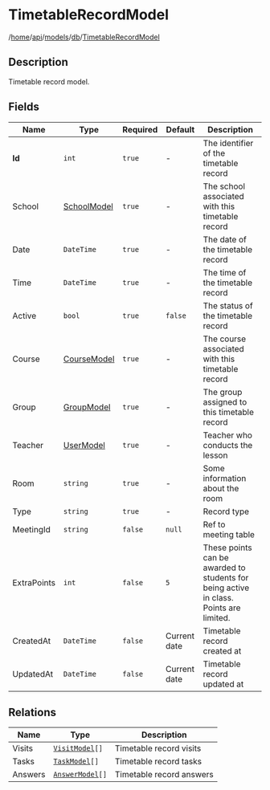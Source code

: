 # TimetableRecordModel

/[home](/README.md)/[api](/docs/api/README.md)/[models](/docs/api/README.md#models)/[db](/docs/api/README.md#database-models)/[TimetableRecordModel](/docs/api/models/db/TimetableRecord.md)

## Description

Timetable record model.

## Fields

| Name | Type | Required | Default | Description |
| ---- | ---- | -------- | ------- | ----------- |
| __Id__ | `int` | `true` | - | The identifier of the timetable record |
| School | [SchoolModel](School.md) | `true` | - | The school associated with this timetable record |
| Date | `DateTime` | `true` | - | The date of the timetable record |
| Time | `DateTime` | `true` | - | The time of the timetable record |
| Active | `bool` | `true` | `false` | The status of the timetable record |
| Course | [CourseModel](Course.md) | `true` | - | The course associated with this timetable record |
| Group | [GroupModel](Group.md) | `true` | - | The group assigned to this timetable record |
| Teacher | [UserModel](User.md) | `true` | - | Teacher who conducts the lesson |
| Room | `string` | `true` | - | Some information about the room |
| Type | `string` | `true` | - | Record type |
| MeetingId | `string` | `false` | `null` | Ref to meeting table |
| ExtraPoints | `int` | `false` | `5` | These points can be awarded to students for being active in class. Points are limited. |
| CreatedAt | `DateTime` | `false` | Current date | Timetable record created at |
| UpdatedAt | `DateTime` | `false` | Current date | Timetable record updated at |

## Relations

| Name | Type | Description |
| ---- | ---- | ----------- |
| Visits | [`VisitModel`](Visit.md)`[]` | Timetable record visits |
| Tasks | [`TaskModel`](Task.md)`[]` | Timetable record tasks |
| Answers | [`AnswerModel`](Answer.md)`[]` | Timetable record answers |
